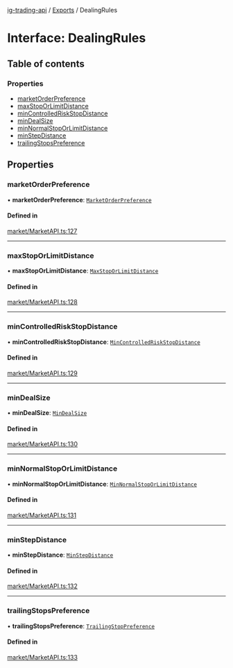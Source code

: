 [ig-trading-api](../README.md) / [Exports](../modules.md) / DealingRules

# Interface: DealingRules

## Table of contents

### Properties

- [marketOrderPreference](DealingRules.md#marketorderpreference)
- [maxStopOrLimitDistance](DealingRules.md#maxstoporlimitdistance)
- [minControlledRiskStopDistance](DealingRules.md#mincontrolledriskstopdistance)
- [minDealSize](DealingRules.md#mindealsize)
- [minNormalStopOrLimitDistance](DealingRules.md#minnormalstoporlimitdistance)
- [minStepDistance](DealingRules.md#minstepdistance)
- [trailingStopsPreference](DealingRules.md#trailingstopspreference)

## Properties

### marketOrderPreference

• **marketOrderPreference**: [`MarketOrderPreference`](../enums/MarketOrderPreference.md)

#### Defined in

[market/MarketAPI.ts:127](https://github.com/bennycode/ig-trading-api/blob/0c7d281/src/market/MarketAPI.ts#L127)

---

### maxStopOrLimitDistance

• **maxStopOrLimitDistance**: [`MaxStopOrLimitDistance`](MaxStopOrLimitDistance.md)

#### Defined in

[market/MarketAPI.ts:128](https://github.com/bennycode/ig-trading-api/blob/0c7d281/src/market/MarketAPI.ts#L128)

---

### minControlledRiskStopDistance

• **minControlledRiskStopDistance**: [`MinControlledRiskStopDistance`](MinControlledRiskStopDistance.md)

#### Defined in

[market/MarketAPI.ts:129](https://github.com/bennycode/ig-trading-api/blob/0c7d281/src/market/MarketAPI.ts#L129)

---

### minDealSize

• **minDealSize**: [`MinDealSize`](MinDealSize.md)

#### Defined in

[market/MarketAPI.ts:130](https://github.com/bennycode/ig-trading-api/blob/0c7d281/src/market/MarketAPI.ts#L130)

---

### minNormalStopOrLimitDistance

• **minNormalStopOrLimitDistance**: [`MinNormalStopOrLimitDistance`](MinNormalStopOrLimitDistance.md)

#### Defined in

[market/MarketAPI.ts:131](https://github.com/bennycode/ig-trading-api/blob/0c7d281/src/market/MarketAPI.ts#L131)

---

### minStepDistance

• **minStepDistance**: [`MinStepDistance`](MinStepDistance.md)

#### Defined in

[market/MarketAPI.ts:132](https://github.com/bennycode/ig-trading-api/blob/0c7d281/src/market/MarketAPI.ts#L132)

---

### trailingStopsPreference

• **trailingStopsPreference**: [`TrailingStopPreference`](../enums/TrailingStopPreference.md)

#### Defined in

[market/MarketAPI.ts:133](https://github.com/bennycode/ig-trading-api/blob/0c7d281/src/market/MarketAPI.ts#L133)
